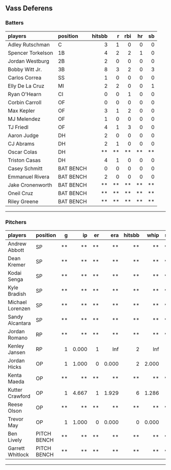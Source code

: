 ## Vass Deferens

### Batters

 
|players           |position  | hitsbb|  r| rbi| hr| sb| 
|:-----------------|:---------|------:|--:|---:|--:|--:| 
|Adley Rutschman   |C         |      3|  1|   0|  0|  0| 
|Spencer Torkelson |1B        |      4|  2|   2|  1|  0| 
|Jordan Westburg   |2B        |      2|  0|   0|  0|  0| 
|Bobby Witt Jr.    |3B        |      8|  3|   2|  0|  3| 
|Carlos Correa     |SS        |      1|  0|   0|  0|  0| 
|Elly De La Cruz   |MI        |      2|  2|   0|  0|  1| 
|Ryan O'Hearn      |CI        |      0|  0|   1|  0|  0| 
|Corbin Carroll    |OF        |      0|  0|   0|  0|  0| 
|Max Kepler        |OF        |      3|  1|   2|  0|  0| 
|MJ Melendez       |OF        |      1|  0|   0|  0|  0| 
|TJ Friedl         |OF        |      4|  1|   3|  0|  0| 
|Aaron Judge       |DH        |      2|  0|   0|  0|  0| 
|CJ Abrams         |DH        |      2|  1|   0|  0|  0| 
|Oscar Colas       |DH        |     **| **|  **| **| **| 
|Triston Casas     |DH        |      4|  1|   0|  0|  0| 
|Casey Schmitt     |BAT BENCH |      0|  0|   0|  0|  0| 
|Emmanuel Rivera   |BAT BENCH |      2|  0|   0|  0|  0| 
|Jake Cronenworth  |BAT BENCH |     **| **|  **| **| **| 
|Oneil Cruz        |BAT BENCH |     **| **|  **| **| **| 
|Riley Greene      |BAT BENCH |     **| **|  **| **| **| 


* * *

### Pitchers

 
|players          |position    |  g|    ip| er|   era| hitsbb|  whip| so|  w| sv| 
|:----------------|:-----------|--:|-----:|--:|-----:|------:|-----:|--:|--:|--:| 
|Andrew Abbott    |SP          | **|    **| **|    **|     **|    **| **| **| **| 
|Dean Kremer      |SP          | **|    **| **|    **|     **|    **| **| **| **| 
|Kodai Senga      |SP          | **|    **| **|    **|     **|    **| **| **| **| 
|Kyle Bradish     |SP          | **|    **| **|    **|     **|    **| **| **| **| 
|Michael Lorenzen |SP          | **|    **| **|    **|     **|    **| **| **| **| 
|Sandy Alcantara  |SP          | **|    **| **|    **|     **|    **| **| **| **| 
|Jordan Romano    |RP          | **|    **| **|    **|     **|    **| **| **| **| 
|Kenley Jansen    |RP          |  1| 0.000|  1|   Inf|      2|   Inf|  0|  0|  0| 
|Jordan Hicks     |OP          |  1| 1.000|  0| 0.000|      2| 2.000|  1|  0|  0| 
|Kenta Maeda      |OP          | **|    **| **|    **|     **|    **| **| **| **| 
|Kutter Crawford  |OP          |  1| 4.667|  1| 1.929|      6| 1.286|  7|  0|  0| 
|Reese Olson      |OP          | **|    **| **|    **|     **|    **| **| **| **| 
|Trevor May       |OP          |  1| 1.000|  0| 0.000|      0| 0.000|  1|  0|  0| 
|Ben Lively       |PITCH BENCH | **|    **| **|    **|     **|    **| **| **| **| 
|Garrett Whitlock |PITCH BENCH | **|    **| **|    **|     **|    **| **| **| **| 


* * *


